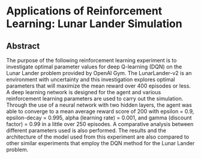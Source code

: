 # Applications of Reinforcement Learning: Lunar Lander Simulation

## Abstract

The purpose of the following reinforcement learning experiment is to investigate optimal parameter values for deep Q-learning (DQN) on the Lunar Lander problem provided by OpenAI Gym. The LunarLander-v2 is an environment with uncertainty and this investigation explores optimal parameters that will maximize the mean reward over 400 episodes or less. A deep learning network is designed for the agent and various reinforcement learning parameters are used to carry out the simulation. Through the use of a neural network with two hidden layers, the agent was able to converge to a mean average reward score of 200 with epsilon = 0.9, epsilon-decay = 0.995, alpha (learning rate) = 0.001, and gamma (discount factor) = 0.99 in a little over 250 episodes. A comparative analysis between different parameters used is also performed. The results and the architecture of the model used from this experiment are also compared to other similar experiments that employ the DQN method for the Lunar Lander problem.



